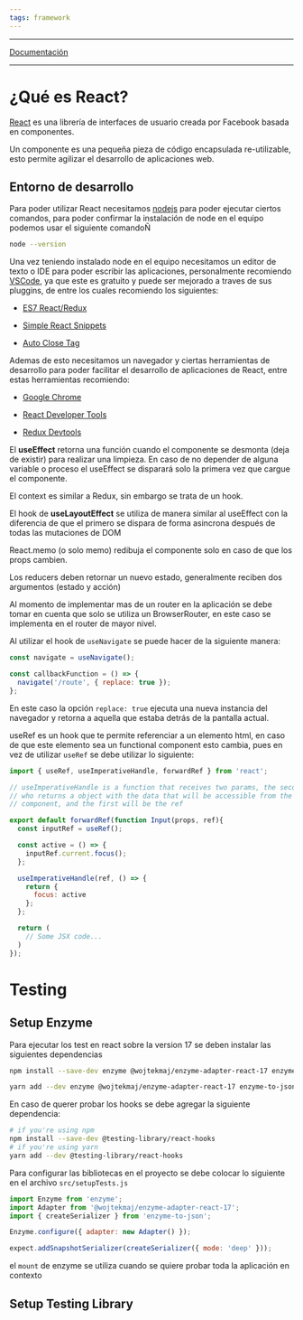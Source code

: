 ```yaml
---
tags: framework
---
```


---

[Documentación](https://react.dev)

---

# ¿Qué es React?

[React](https://react.dev/) es una librería de interfaces de usuario creada por Facebook basada en componentes.

Un componente es una pequeña pieza de código encapsulada re-utilizable, esto permite agilizar el desarrollo de aplicaciones web.

## Entorno de desarrollo

Para poder utilizar React necesitamos [nodejs](https://nodejs.org) para poder ejecutar ciertos comandos, para poder confirmar la instalación de node en el equipo podemos usar el siguiente comandoÑ

```sh
node --version
```

Una vez teniendo instalado node en el equipo necesitamos un editor de texto o IDE para poder escribir las aplicaciones, personalmente recomiendo [VSCode](https://code.visualstudio.com/download), ya que este es gratuito y puede ser mejorado a traves de sus pluggins, de entre los cuales recomiendo los siguientes:

- [ES7 React/Redux](https://marketplace.visualstudio.com/items?itemName=dsznajder.es7-react-js-snippets)

- [Simple React Snippets](https://marketplace.visualstudio.com/items?itemName=burkeholland.simple-react-snippets)

- [Auto Close Tag](https://marketplace.visualstudio.com/items?itemName=formulahendry.auto-close-tag)

Ademas de esto necesitamos un navegador y ciertas herramientas de desarrollo para poder facilitar el desarrollo de aplicaciones de React, entre estas herramientas recomiendo:

- [Google Chrome](https://www.google.com/chrome/)

- [React Developer Tools](https://chrome.google.com/webstore/detail/react-developer-tools/fmkadmapgofadopljbjfkapdkoienihi?hl=es&authuser=1)

- [Redux Devtools](https://chrome.google.com/webstore/detail/redux-devtools/lmhkpmbekcpmknklioeibfkpmmfibljd?hl=es)

El **useEffect** retorna una función cuando el componente se desmonta (deja de existir) para realizar una limpieza. En caso de no depender de alguna variable o proceso el useEffect se disparará solo la primera vez que cargue el componente.

El context es similar a Redux, sin embargo se trata de un hook.

El hook de **useLayoutEffect** se utiliza de manera similar al useEffect con la diferencia de que el primero se dispara de forma asincrona después de todas las mutaciones de DOM

React.memo (o solo memo) redibuja el componente solo en caso de que los props cambien.

Los reducers deben retornar un nuevo estado, generalmente reciben dos argumentos (estado y acción)

Al momento de implementar mas de un router en la aplicación se debe tomar en cuenta que solo se utiliza un BrowserRouter, en este caso se implementa en el router de mayor nivel.

Al utilizar el hook de `useNavigate` se puede hacer de la siguiente manera:

```jsx
const navigate = useNavigate();

const callbackFunction = () => {
  navigate('/route', { replace: true });
};
```

En este caso la opción `replace: true` ejecuta una nueva instancia del navegador y retorna a aquella que estaba detrás de la pantalla actual.

useRef es un hook que te permite referenciar a un elemento html, en caso de que este elemento sea un functional component esto cambia, pues en vez de utilizar `useRef` se debe utilizar lo siguiente:

```jsx
import { useRef, useImperativeHandle, forwardRef } from 'react';

// useImperativeHandle is a function that receives two params, the second is a funtion
// who returns a object with the data that will be accessible from the outside of the
// component, and the first will be the ref

export default forwardRef(function Input(props, ref){
  const inputRef = useRef();

  const active = () => {
    inputRef.current.focus();
  };

  useImperativeHandle(ref, () => {
    return {
      focus: active
    };
  };

  return (
    // Some JSX code...
  )
});
```

# Testing

## Setup Enzyme

Para ejecutar los test en react sobre la version 17 se deben instalar las siguientes dependencias

```bash
npm install --save-dev enzyme @wojtekmaj/enzyme-adapter-react-17 enzyme-to-json
```

```bash
yarn add --dev enzyme @wojtekmaj/enzyme-adapter-react-17 enzyme-to-json
```

En caso de querer probar los hooks se debe agregar la siguiente dependencia:

```bash
# if you're using npm
npm install --save-dev @testing-library/react-hooks
# if you're using yarn
yarn add --dev @testing-library/react-hooks
```

Para configurar las bibliotecas en el proyecto se debe colocar lo siguiente en el archivo `src/setupTests.js`

```jsx
import Enzyme from 'enzyme';
import Adapter from '@wojtekmaj/enzyme-adapter-react-17';
import { createSerializer } from 'enzyme-to-json';

Enzyme.configure({ adapter: new Adapter() });

expect.addSnapshotSerializer(createSerializer({ mode: 'deep' }));
```

el `mount` de enzyme se utiliza cuando se quiere probar toda la aplicación en contexto

## Setup Testing Library
